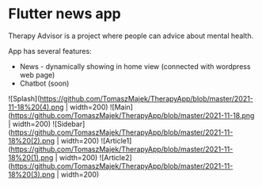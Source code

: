# Flutter news app

Therapy Advisor is a project where people can advice about mental health. 

App has several features:
- News - dynamically showing in home view (connected with wordpress web page)
- Chatbot (soon)

![Splash](https://github.com/TomaszMajek/TherapyApp/blob/master/2021-11-18%20(4).png | width=200)
![Main](https://github.com/TomaszMajek/TherapyApp/blob/master/2021-11-18.png | width=200)
![Sidebar](https://github.com/TomaszMajek/TherapyApp/blob/master/2021-11-18%20(2).png | width=200)
![Article1](https://github.com/TomaszMajek/TherapyApp/blob/master/2021-11-18%20(1).png | width=200)
![Article2](https://github.com/TomaszMajek/TherapyApp/blob/master/2021-11-18%20(3).png | width=200)
